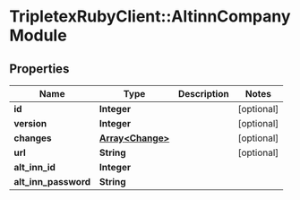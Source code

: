 # TripletexRubyClient::AltinnCompanyModule

## Properties
Name | Type | Description | Notes
------------ | ------------- | ------------- | -------------
**id** | **Integer** |  | [optional] 
**version** | **Integer** |  | [optional] 
**changes** | [**Array&lt;Change&gt;**](Change.md) |  | [optional] 
**url** | **String** |  | [optional] 
**alt_inn_id** | **Integer** |  | 
**alt_inn_password** | **String** |  | 


